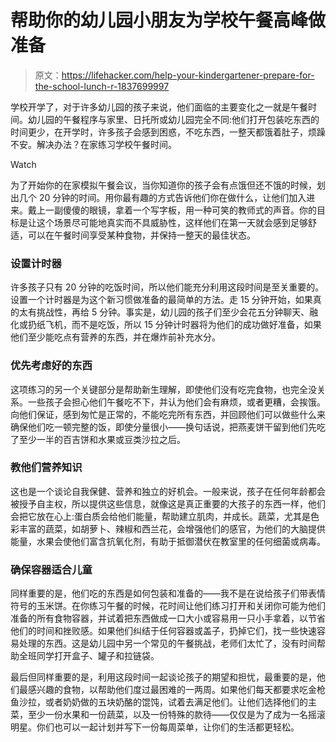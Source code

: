 # 帮助你的幼儿园小朋友为学校午餐高峰做准备

> 原文：<https://lifehacker.com/help-your-kindergartener-prepare-for-the-school-lunch-r-1837699997>

学校开学了，对于许多幼儿园的孩子来说，他们面临的主要变化之一就是午餐时间。幼儿园的午餐程序与家里、日托所或幼儿园完全不同:他们打开包装吃东西的时间更少，在开学时，许多孩子会感到困惑，不吃东西，一整天都饿着肚子，烦躁不安。解决办法？在家练习学校午餐时间。

Watch

为了开始你的在家模拟午餐会议，当你知道你的孩子会有点饿但还不饿的时候，划出几个 20 分钟的时间。用你最有趣的方式告诉他们你在做什么，让他们加入进来。戴上一副傻傻的眼镜，拿着一个写字板，用一种可笑的教师式的声音。你的目标是让这个场景尽可能地真实而不具威胁性，这样他们在第一天就会感到足够舒适，可以在午餐时间享受某种食物，并保持一整天的最佳状态。

### 设置计时器

许多孩子只有 20 分钟的吃饭时间，所以他们能充分利用这段时间是至关重要的。设置一个计时器是为这个新习惯做准备的最简单的方法。走 15 分钟开始，如果真的太有挑战性，再给 5 分钟。事实是，幼儿园的孩子们至少会花五分钟聊天、融化或扔纸飞机，而不是吃饭，所以 15 分钟计时器将为他们的成功做好准备，如果他们至少能吃点有营养的东西，并在爆炸前补充水分。

### 优先考虑好的东西

这项练习的另一个关键部分是帮助新生理解，即使他们没有吃完食物，也完全没关系。一些孩子会担心他们午餐吃不下，并认为他们会有麻烦，或者更糟，会挨饿。向他们保证，感到匆忙是正常的，不能吃完所有东西，并回顾他们可以做些什么来确保他们吃一顿完整的饭，即使分量很小——换句话说，把燕麦饼干留到他们先吃了至少一半的百吉饼和水果或豆类沙拉之后。

### 教他们营养知识

这也是一个谈论自我保健、营养和独立的好机会。一般来说，孩子在任何年龄都会被授予自主权，所以提供这些信息，就像这是真正重要的大孩子的东西一样，他们会把它放在心上:蛋白质会给他们能量，帮助建立肌肉，并成长。蔬菜，尤其是色彩丰富的蔬菜，如胡萝卜、辣椒和西兰花，会增强他们的感官，为他们的大脑提供能量，水果会使他们富含抗氧化剂，有助于抵御潜伏在教室里的任何细菌或病毒。

### 确保容器适合儿童

同样重要的是，他们吃的东西是如何包装和准备的——我不是在说给孩子们带表情符号的玉米饼。在你练习午餐的时候，花时间让他们练习打开和关闭你可能为他们准备的所有食物容器，并试着把东西做成一口大小或容易用一只小手拿着，以节省他们的时间和挫败感。如果他们纠结于任何容器或盖子，扔掉它们，找一些快速容易处理的东西。这是幼儿园中另一个常见的午餐挑战，老师们太忙了，没有时间帮助全班同学打开盒子、罐子和拉链袋。

最后但同样重要的是，利用这段时间一起谈论孩子的期望和担忧，最重要的是，他们最感兴趣的食物，以帮助他们度过最困难的一两周。如果他们每天都要求吃金枪鱼沙拉，或者奶奶做的五块奶酪的馄饨，试着去满足他们。让他们选择他们的主菜，至少一份水果和一份蔬菜，以及一份特殊的款待——仅仅是为了成为一名摇滚明星。你们也可以一起计划并写下一份每周菜单，让你们的生活都更轻松。